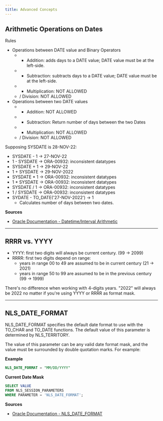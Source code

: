 ```yaml
---
title: Advanced Concepts
---
```


## Arithmetic Operations on Dates
Rules
- Operations between DATE value and Binary Operators
	- + Addition: adds days to a DATE value; DATE value must be at the left-side.
	- - Subtraction: subtracts days to a DATE value; DATE value must be at the left-side.
	- * Multiplication: NOT ALLOWED
	- / Division: NOT ALLOWED
- Operations between two DATE values
	- + Addition: NOT ALLOWED
	- - Subtraction: Return number of days between the two Dates
	- * Multiplication: NOT ALLOWED
	- / Division: NOT ALLOWED

Supposing SYSDATE is 28-NOV-22:
- SYSDATE - 1 → 27-NOV-22
- 1 - SYSDATE → ORA-00932: inconsistent datatypes
- SYSDATE + 1 → 29-NOV-22
- 1 + SYSDATE → 29-NOV-2022
- SYSDATE * 1 → ORA-00932: inconsistent datatypes
- 1 * SYSDATE → ORA-00932: inconsistent datatypes
- SYSDATE / 1 → ORA-00932: inconsistent datatypes
- 1 / SYSDATE → ORA-00932: inconsistent datatypes
- SYDATE - TO_DATE('27-NOV-2022') → 1
	- Calculates number of days between two dates.

**Sources**
- [Oracle Documentation - Datetime/Interval Arithmetic](https://docs.oracle.com/en/database/oracle/oracle-database/21/sqlrf/Data-Types.html#GUID-E405BBC7-DA9A-4DF2-9F22-E60CB9EC0705)

---

## RRRR vs. YYYY
- YYYY: first two digits will always be current century. (99 → 2099)
- RRRR: first two digits depend on range:
	- years in range 00 to 49 are assumed to be in current century (21 → 2021)
	- years in range 50 to 99 are assumed to be in the previous century (99 → 1999)

There's no difference when working with 4-digits years.
"2022" will always be 2022 no matter if you're using YYYY or RRRR as format mask.

---

## NLS_DATE_FORMAT
NLS_DATE_FORMAT specifies the default date format to use with the TO_CHAR and TO_DATE functions. The default value of this parameter is determined by NLS_TERRITORY.

The value of this parameter can be any valid date format mask, and the value must be surrounded by double quotation marks. For example:

**Example**
```sql
NLS_DATE_FORMAT = "MM/DD/YYYY"
```

**Current Date Mask**
```sql
SELECT VALUE
FROM NLS_SESSION_PARAMETERS
WHERE PARAMETER = 'NLS_DATE_FORMAT';
```

**Sources**
- [Oracle Documentation - NLS_DATE_FORMAT](https://docs.oracle.com/en/database/oracle/oracle-database/21/refrn/NLS_DATE_FORMAT.html)